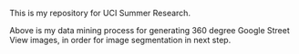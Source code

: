 This is my repository for UCI Summer Research.

Above is my data mining process for generating 360 degree Google Street View images, in order for image segmentation in next step.
